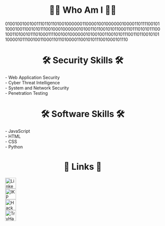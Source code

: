 <h1 align="center"> 🕵️‍♂️ Who Am I 🕵️‍♂️ </h1>
<p>0100100100100111011011010010000001100001001000000100001101111001011000100110010101110010001000000101001101100101011000110111010101110010011010010111010001111001001000000101001001100101011100110110010101100001011100100110001101101000011001010111001000101110</p>

<h1 align="center"> 🛠 Security Skills 🛠 </h1>
<p>- Web Application Security<br>
- Cyber Threat Intelligence<br>
- System and Network Security<br>
- Penetration Testing</p>

<h1 align="center"> 🛠 Software Skills 🛠 </h1>
<p>- JavaScript<br>
- HTML<br>
- CSS<br>
- Python</p>

<h1 align="center"> 🔗 Links 🔗 </h1>
<a href="https://www.linkedin.com/in/ilteris-kaan-pehlivan/">
<img border="0" alt="LinkedIn" src="https://play-lh.googleusercontent.com/kMofEFLjobZy_bCuaiDogzBcUT-dz3BBbOrIEjJ-hqOabjK8ieuevGe6wlTD15QzOqw" width="35" height="35">
</a>
<br>
<a href="https://www.ilteriskaanpehlivan.com.tr/">
<img border="0" alt="IKP" src="https://www.ilteriskaanpehlivan.com.tr/wp-content/uploads/cropped-ikplogodeneme-2-32x32.png" width="35" height="35">
</a>
<br>
<a href="https://app.hackthebox.com/users/551538">
<img border="0" alt="HackTheBox" src="https://media-exp2.licdn.com/dms/image/C4D0BAQEuMmUvlz--8A/company-logo_200_200/0/1641810311920?e=2147483647&v=beta&t=HZzx3SrHXrFBo2DiZd1snqQ2CnaXZQY1aEOYK1nrhaU" width="35" height="35">
</a>
<br>
<a href="https://tryhackme.com/p/ikpehlivan">
<img border="0" alt="TryHackMe" src="https://miro.medium.com/max/824/1*1xQIcXZHHUFPXCi2sCkjfA.png" width="35" height="35">
</a>
